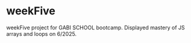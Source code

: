 # weekFive
weekFive project for GABI SCHOOL bootcamp. Displayed mastery of JS arrays and loops on 6/2025.
